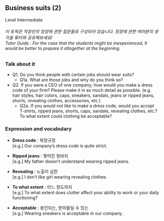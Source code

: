 ## Business suits (2)
Level Intermediate
###### _이 토픽은 직장인의 정장에 관한 질문들로 구성되어 있습니다. 정장에 관한 여러분의 생각을 튜터와 공유해보세요!<br/>Tutor Guide : For the case that the students might be inexperienced, It would be better to prepare it altogether at the beginning._

### Talk about it
- Q1. Do you think people with certain jobs should wear suits?
  - Q1a. What are those jobs and why do you think so?                                         
- Q2. If you were a CEO of one company, how would you make a dress code of your firm?
Please make it in as much detail as possible. (e.g. hair styles, hair colors, caps, sneakers, sandals, jeans or ripped jeans, shorts, revealing clothes, accessories, etc.)
  - Q2a. If you would not like to make a dress code, would you accept T-shirts, ripped jeans, shorts, caps, sandals, revealing clothes, etc.? To what extent could clothing be acceptable?  
### Expression and vocabulary
- **Dress code** : 복장규정  
[e.g.] Our company’s dress code is quite strict.

- **Ripped jeans** : 찢어진 청바지  
[e.g.] My father doesn’t understand wearing ripped jeans.

- **Revealing** : 노출이 심한  
[e.g.] I don’t like girl wearing revealing clothes.

- **To what extent** : 어느 정도까지  
[e.g.] To what extent does clutter affect your ability to work or your daily functioning?

- **Acceptable** : 용인되는, 받아들일 수 있는  
[e.g.] Wearing sneakers is acceptable in our company.


